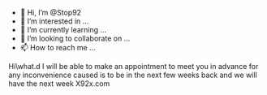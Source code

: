 - 👋 Hi, I’m @Stop92
- 👀 I’m interested in ...
- 🌱 I’m currently learning ...
- 💞️ I’m looking to collaborate on ...
- 📫 How to reach me ...

<!---
Stop92/Stop92 is a ✨ special ✨ repository because its `README.md` (this file) appears on your GitHub profile.
You can click the Preview link to take a look at your changes.
--->
Hi\what.d I will be able to make an appointment to meet you in advance for any inconvenience caused is to be in the next few weeks back and we will have the next week
X92x.com
